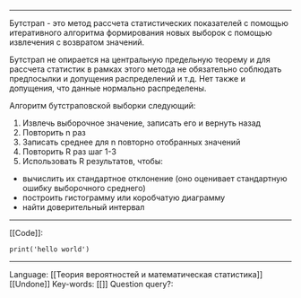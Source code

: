 ___
Бутстрап - это метод рассчета статистических показателей с помощью итеративного алгоритма формирования новых выборок с помощью извлечения с возвратом значений. 

Бутстрап не опирается на центральную предельную теорему и для рассчета статистик в рамках этого метода не обязательно соблюдать предпосылки и допущения распределений и т.д. Нет также и допущения, что данные нормально распределены. 

Алгоритм бутстраповской выборки следующий:
1. Извлечь выборочное значение, записать его и вернуть назад
2. Повторить n раз
3. Записать среднее для n повторно отобранных значений
4. Повторить R раз шаг 1-3
5. Использовать R результатов, чтобы:
- вычислить их стандартное отклонение (оно оценивает стандартную ошибку выборочного среднего)
- построить гистограмму или коробчатую диаграмму
- найти доверительный интервал

___
[[Code]]:
```
print('hello world')
```
___
Language: [[Теория вероятностей и математическая статистика]] [[Undone]]
Key-words:  [[]]
Question query?: 